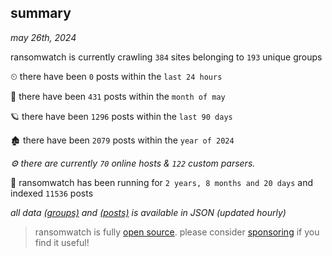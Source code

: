 
## summary
_may 26th, 2024_

ransomwatch is currently crawling `384` sites belonging to `193` unique groups

⏲ there have been `0` posts within the `last 24 hours`

🦈 there have been `431` posts within the `month of may`

🪐 there have been `1296` posts within the `last 90 days`

🏚 there have been `2079` posts within the `year of 2024`

_⚙️ there are currently `70` online hosts & `122` custom parsers._

🦕 ransomwatch has been running for `2 years, 8 months and 20 days` and indexed `11536` posts

_all data  [(groups)](http://ransomwhat.telemetry.ltd/groups) and [(posts)](http://ransomwhat.telemetry.ltd/posts) is available in JSON (updated hourly)_

> ransomwatch is fully [open source](https://github.com/joshhighet/ransomwatch#ransomwatch--). please consider [sponsoring](https://github.com/sponsors/joshhighet) if you find it useful!
